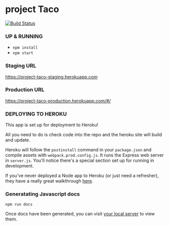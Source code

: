 # project Taco
[![Build Status](https://travis-ci.org/BillyZac/projecttaco.svg?branch=master)](https://travis-ci.org/BillyZac/projecttaco)

### UP & RUNNING
* `npm install`
* `npm start`

### Staging URL
https://project-taco-staging.herokuapp.com

### Production URL
https://project-taco-production.herokuapp.com/#/

### DEPLOYING TO HEROKU
This app is set up for deployment to Heroku!

All you need to do is check code into the repo and the heroku site will build and update.

Heroku will follow the `postinstall` command in your `package.json` and compile assets with `webpack.prod.config.js`. It runs the Express web server in `server.js`. You'll notice there's a special section set up for running in development.

If you've never deployed a Node app to Heroku (or just need a refresher), they have a really great walkthrough [here](https://devcenter.heroku.com/articles/getting-started-with-nodejs#introduction).

### Generatating Javascript docs
`npm run docs`

Once docs have been generated, you can visit [your local server](http://localhost:8080/esdoc) to view them.
